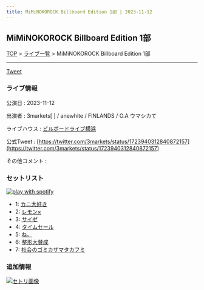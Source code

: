 ```yaml
---
title: MiMiNOKOROCK Billboard Edition 1部 | 2023-11-12
---
```

## MiMiNOKOROCK Billboard Edition 1部

[TOP](/setlist/) > [ライブ一覧](lives.html) > MiMiNOKOROCK Billboard Edition 1部

___

<a href="https://twitter.com/share?ref_src=twsrc%5Etfw" data-text="3markets[ ]セットリスト > MiMiNOKOROCK Billboard Edition 1部" class="twitter-share-button" data-via="3markets" data-hashtags="3markets" data-related="3markets" data-show-count="false">Tweet</a>

### ライブ情報

公演日
:    2023-11-12

出演者
:    3markets[ ] / anewhite / FINLANDS / O.A ウマシカて

ライブハウス
:    [ビルボードライブ横浜](livehouse067.html)

公式Tweet
:    [https://twitter.com/3markets/status/1723940312840872157](https://twitter.com/3markets/status/1723940312840872157)

その他コメント
:    

### セットリスト


[![play with spotify](images/spotify-icon.png)](https://open.spotify.com/playlist/7qtd4qsoPA4kFDPGZogpRZ)



*  1: [カニ大好き](song079.html)
*  2: [レモン×](song003.html)
*  3: [サイゼ](song004.html)
*  4: [タイムセール](song007.html)
*  5: [ね。](song076.html)
*  6: [整形大賛成](song005.html)
*  7: [社会のゴミカザマタカフミ](song002.html)


### 追加情報

[![セトリ画像](images/086.jpg)](images/086.jpg)





<script async src="https://platform.twitter.com/widgets.js" charset="utf-8"></script>